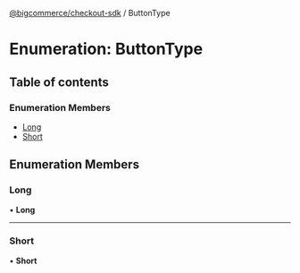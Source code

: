 [@bigcommerce/checkout-sdk](../README.md) / ButtonType

# Enumeration: ButtonType

## Table of contents

### Enumeration Members

- [Long](ButtonType.md#long)
- [Short](ButtonType.md#short)

## Enumeration Members

### Long

• **Long**

___

### Short

• **Short**
